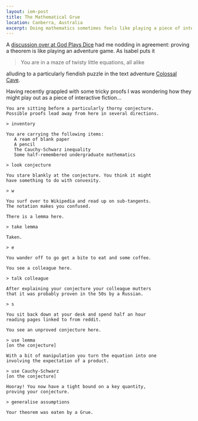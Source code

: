 ```yaml
---
layout: iem-post
title: The Mathematical Grue
location: Canberra, Australia
excerpt: Doing mathematics sometimes feels like playing a piece of interactive fiction.
---
```


A [discussion over at God Plays Dice][discussion] had me nodding in agreement: proving a theorem is like playing an adventure game. As Isabel puts it

> You are in a maze of twisty little equations, all alike

alluding to a particularly fiendish puzzle in the text adventure [Colossal Cave][].

Having recently grappled with some tricky proofs I was wondering how they might play out as a piece of interactive fiction...

    You are sitting before a particularly thorny conjecture. 
    Possible proofs lead away from here in several directions.
    
    > inventory
    
    You are carrying the following items:
       A ream of blank paper
       A pencil
       The Cauchy-Schwarz inequality
       Some half-remembered undergraduate mathematics
    
    > look conjecture
    
    You stare blankly at the conjecture. You think it might 
    have something to do with convexity.
    
    > w

    You surf over to Wikipedia and read up on sub-tangents. 
    The notation makes you confused.
    
    There is a lemma here.
        
    > take lemma
    
    Taken.
    
    > e
    
    You wander off to go get a bite to eat and some coffee.
    
    You see a colleague here.
    
    > talk colleague
    
    After explaining your conjecture your colleague mutters 
    that it was probably proven in the 50s by a Russian.
     
    > s
    
    You sit back down at your desk and spend half an hour 
    reading pages linked to from reddit.

    You see an unproved conjecture here.
    
    > use lemma
    [on the conjecture] 
    
    With a bit of manipulation you turn the equation into one 
    involving the expectation of a product.
    
    > use Cauchy-Schwarz
    [on the conjecture]
    
    Hooray! You now have a tight bound on a key quantity, 
    proving your conjecture.
    
    > generalise assumptions

    Your theorem was eaten by a Grue.

[discussion]: http://godplaysdice.blogspot.com/2007/10/you-are-in-maze-of-twisty-little.html
[colossal cave]: http://en.wikipedia.org/wiki/Colossal_Cave_Adventure#Maze_of_twisty_little_passages
